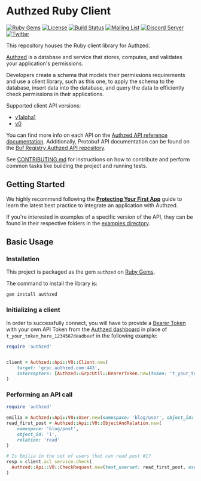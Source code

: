 # Authzed Ruby Client

[![Ruby Gems](https://img.shields.io/gem/v/authzed?include_prereleases)](https://rubygems.org/gems/authzed)
[![License](https://img.shields.io/badge/license-Apache--2.0-blue.svg)](https://www.apache.org/licenses/LICENSE-2.0.html)
[![Build Status](https://github.com/authzed/authzed-rb/workflows/build/badge.svg)](https://github.com/authzed/authzed-rb/actions)
[![Mailing List](https://img.shields.io/badge/email-google%20groups-4285F4)](https://groups.google.com/g/authzed-oss)
[![Discord Server](https://img.shields.io/discord/844600078504951838?color=7289da&logo=discord "Discord Server")](https://discord.gg/jTysUaxXzM)
[![Twitter](https://img.shields.io/twitter/follow/authzed?color=%23179CF0&logo=twitter&style=flat-square)](https://twitter.com/authzed)

This repository houses the Ruby client library for Authzed.

[Authzed] is a database and service that stores, computes, and validates your application's permissions.

Developers create a schema that models their permissions requirements and use a client library, such as this one, to apply the schema to the database, insert data into the database, and query the data to efficiently check permissions in their applications.

Supported client API versions:
- [v1alpha1](https://docs.authzed.com/reference/api#authzedapiv1alpha1)
- [v0](https://docs.authzed.com/reference/api#authzedapiv0)

You can find more info on each API on the [Authzed API reference documentation].
Additionally, Protobuf API documentation can be found on the [Buf Registry Authzed API repository].

See [CONTRIBUTING.md] for instructions on how to contribute and perform common tasks like building the project and running tests.

[Authzed]: https://authzed.com
[Authzed API Reference documentation]: https://docs.authzed.com/reference/api
[Buf Registry Authzed API repository]: https://buf.build/authzed/api/docs/main
[CONTRIBUTING.md]: CONTRIBUTING.md

## Getting Started

We highly recommend following the **[Protecting Your First App]** guide to learn the latest best practice to integrate an application with Authzed.

If you're interested in examples of a specific version of the API, they can be found in their respective folders in the [examples directory].

[Protecting Your First App]: https://docs.authzed.com/guides/first-app
[examples directory]: /examples

## Basic Usage

### Installation

This project is packaged as the gem `authzed` on [Ruby Gems].

The command to install the library is:

```sh
gem install authzed
```

[Ruby Gems]: https://rubygems.org

### Initializing a client

In order to successfully connect, you will have to provide a [Bearer Token] with your own API Token from the [Authzed dashboard] in place of `t_your_token_here_1234567deadbeef` in the following example:

[Bearer Token]: https://datatracker.ietf.org/doc/html/rfc6750#section-2.1
[Authzed Dashboard]: https://app.authzed.com

```rb
require 'authzed'


client = Authzed::Api::V0::Client.new(
    target: 'grpc.authzed.com:443',
    interceptors: [Authzed::GrpcUtil::BearerToken.new(token: 't_your_token_here_1234567deadbeef')],
)
```

### Performing an API call

```rb
require 'authzed'

emilia = Authzed::Api::V0::User.new(namespace: 'blog/user', object_id: 'emilia')
read_first_post = Authzed::Api::V0::ObjectAndRelation.new(
    namespace: 'blog/post',
    object_id: '1',
    relation: 'read'
)

# Is Emilia in the set of users that can read post #1?
resp = client.acl_service.check(
  Authzed::Api::V0::CheckRequest.new(test_userset: read_first_post, user: emilia)
)
```
